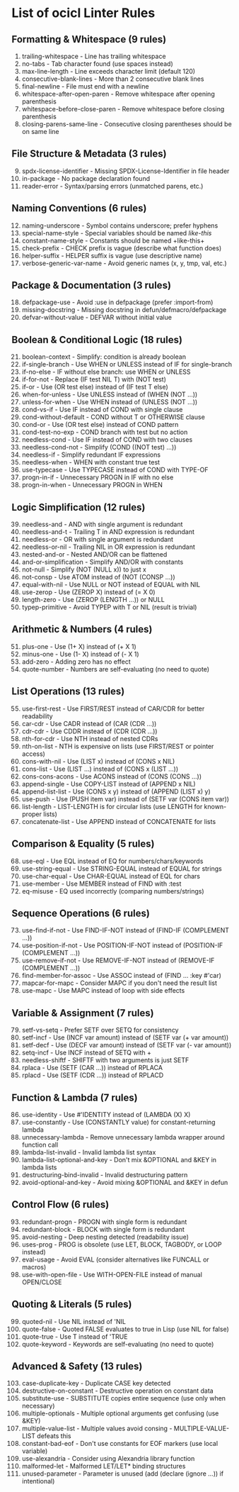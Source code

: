 # List of ocicl Linter Rules 

## Formatting & Whitespace (9 rules)
1. trailing-whitespace - Line has trailing whitespace
2. no-tabs - Tab character found (use spaces instead)
3. max-line-length - Line exceeds character limit (default 120)
4. consecutive-blank-lines - More than 2 consecutive blank lines
5. final-newline - File must end with a newline
6. whitespace-after-open-paren - Remove whitespace after opening parenthesis
7. whitespace-before-close-paren - Remove whitespace before closing parenthesis
8. closing-parens-same-line - Consecutive closing parentheses should be on same line

## File Structure & Metadata (3 rules)
9. spdx-license-identifier - Missing SPDX-License-Identifier in file header
10. in-package - No package declaration found
11. reader-error - Syntax/parsing errors (unmatched parens, etc.)

## Naming Conventions (6 rules)
12. naming-underscore - Symbol contains underscore; prefer hyphens
13. special-name-style - Special variables should be named *like-this*
14. constant-name-style - Constants should be named +like-this+
15. check-prefix - CHECK prefix is vague (describe what function does)
16. helper-suffix - HELPER suffix is vague (use descriptive name)
17. verbose-generic-var-name - Avoid generic names (x, y, tmp, val, etc.)

## Package & Documentation (3 rules)
18. defpackage-use - Avoid :use in defpackage (prefer :import-from)
19. missing-docstring - Missing docstring in defun/defmacro/defpackage
20. defvar-without-value - DEFVAR without initial value

## Boolean & Conditional Logic (18 rules)
21. boolean-context - Simplify: condition is already boolean
22. if-single-branch - Use WHEN or UNLESS instead of IF for single-branch
23. if-no-else - IF without else branch: use WHEN or UNLESS
24. if-for-not - Replace (IF test NIL T) with (NOT test)
25. if-or - Use (OR test else) instead of (IF test T else)
26. when-for-unless - Use UNLESS instead of (WHEN (NOT ...))
27. unless-for-when - Use WHEN instead of (UNLESS (NOT ...))
28. cond-vs-if - Use IF instead of COND with single clause
29. cond-without-default - COND without T or OTHERWISE clause
30. cond-or - Use (OR test else) instead of COND pattern
31. cond-test-no-exp - COND branch with test but no action
32. needless-cond - Use IF instead of COND with two clauses
33. needless-cond-not - Simplify (COND ((NOT test) ...))
34. needless-if - Simplify redundant IF expressions
35. needless-when - WHEN with constant true test
36. use-typecase - Use TYPECASE instead of COND with TYPE-OF
37. progn-in-if - Unnecessary PROGN in IF with no else
38. progn-in-when - Unnecessary PROGN in WHEN

## Logic Simplification (12 rules)
39. needless-and - AND with single argument is redundant
40. needless-and-t - Trailing T in AND expression is redundant
41. needless-or - OR with single argument is redundant
42. needless-or-nil - Trailing NIL in OR expression is redundant
43. nested-and-or - Nested AND/OR can be flattened
44. and-or-simplification - Simplify AND/OR with constants
45. not-null - Simplify (NOT (NULL x)) to just x
46. not-consp - Use ATOM instead of (NOT (CONSP ...))
47. equal-with-nil - Use NULL or NOT instead of EQUAL with NIL
48. use-zerop - Use (ZEROP X) instead of (= X 0)
49. length-zero - Use (ZEROP (LENGTH ...)) or NULL
50. typep-primitive - Avoid TYPEP with T or NIL (result is trivial)

## Arithmetic & Numbers (4 rules)
51. plus-one - Use (1+ X) instead of (+ X 1)
52. minus-one - Use (1- X) instead of (- X 1)
53. add-zero - Adding zero has no effect
54. quote-number - Numbers are self-evaluating (no need to quote)

## List Operations (13 rules)
55. use-first-rest - Use FIRST/REST instead of CAR/CDR for better readability
56. car-cdr - Use CADR instead of (CAR (CDR ...))
57. cdr-cdr - Use CDDR instead of (CDR (CDR ...))
58. nth-for-cdr - Use NTH instead of nested CDRs
59. nth-on-list - NTH is expensive on lists (use FIRST/REST or pointer access)
60. cons-with-nil - Use (LIST x) instead of (CONS x NIL)
61. cons-list - Use (LIST ...) instead of (CONS x (LIST ...))
62. cons-cons-acons - Use ACONS instead of (CONS (CONS ...))
63. append-single - Use COPY-LIST instead of (APPEND x NIL)
64. append-list-list - Use (CONS x y) instead of (APPEND (LIST x) y)
65. use-push - Use (PUSH item var) instead of (SETF var (CONS item var))
66. list-length - LIST-LENGTH is for circular lists (use LENGTH for known-proper lists)
67. concatenate-list - Use APPEND instead of CONCATENATE for lists

## Comparison & Equality (5 rules)
68. use-eql - Use EQL instead of EQ for numbers/chars/keywords
69. use-string-equal - Use STRING-EQUAL instead of EQUAL for strings
70. use-char-equal - Use CHAR-EQUAL instead of EQL for chars
71. use-member - Use MEMBER instead of FIND with :test
72. eq-misuse - EQ used incorrectly (comparing numbers/strings)

## Sequence Operations (6 rules)
73. use-find-if-not - Use FIND-IF-NOT instead of (FIND-IF (COMPLEMENT ...))
74. use-position-if-not - Use POSITION-IF-NOT instead of (POSITION-IF (COMPLEMENT ...))
75. use-remove-if-not - Use REMOVE-IF-NOT instead of (REMOVE-IF (COMPLEMENT ...))
76. find-member-for-assoc - Use ASSOC instead of (FIND ... :key #'car)
77. mapcar-for-mapc - Consider MAPC if you don't need the result list
78. use-mapc - Use MAPC instead of loop with side effects

## Variable & Assignment (7 rules)
79. setf-vs-setq - Prefer SETF over SETQ for consistency
80. setf-incf - Use (INCF var amount) instead of (SETF var (+ var amount))
81. setf-decf - Use (DECF var amount) instead of (SETF var (- var amount))
82. setq-incf - Use INCF instead of SETQ with +
83. needless-shiftf - SHIFTF with two arguments is just SETF
84. rplaca - Use (SETF (CAR ...)) instead of RPLACA
85. rplacd - Use (SETF (CDR ...)) instead of RPLACD

## Function & Lambda (7 rules)
86. use-identity - Use #'IDENTITY instead of (LAMBDA (X) X)
87. use-constantly - Use (CONSTANTLY value) for constant-returning lambda
88. unnecessary-lambda - Remove unnecessary lambda wrapper around function call
89. lambda-list-invalid - Invalid lambda list syntax
90. lambda-list-optional-and-key - Don't mix &OPTIONAL and &KEY in lambda lists
91. destructuring-bind-invalid - Invalid destructuring pattern
92. avoid-optional-and-key - Avoid mixing &OPTIONAL and &KEY in defun

## Control Flow (6 rules)
93. redundant-progn - PROGN with single form is redundant
94. redundant-block - BLOCK with single form is redundant
95. avoid-nesting - Deep nesting detected (readability issue)
96. uses-prog - PROG is obsolete (use LET, BLOCK, TAGBODY, or LOOP instead)
97. eval-usage - Avoid EVAL (consider alternatives like FUNCALL or macros)
98. use-with-open-file - Use WITH-OPEN-FILE instead of manual OPEN/CLOSE

## Quoting & Literals (5 rules)
99. quoted-nil - Use NIL instead of 'NIL
100. quote-false - Quoted FALSE evaluates to true in Lisp (use NIL for false)
101. quote-true - Use T instead of 'TRUE
102. quote-keyword - Keywords are self-evaluating (no need to quote)

## Advanced & Safety (13 rules)
103. case-duplicate-key - Duplicate CASE key detected
104. destructive-on-constant - Destructive operation on constant data
105. substitute-use - SUBSTITUTE copies entire sequence (use only when necessary)
106. multiple-optionals - Multiple optional arguments get confusing (use &KEY)
107. multiple-value-list - Multiple values avoid consing - MULTIPLE-VALUE-LIST defeats this
108. constant-bad-eof - Don't use constants for EOF markers (use local variable)
109. use-alexandria - Consider using Alexandria library function
110. malformed-let - Malformed LET/LET* binding structures
111. unused-parameter - Parameter is unused (add (declare (ignore ...)) if intentional)

